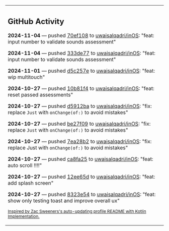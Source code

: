 <table><tr><td valign="top" width="100%">    

## GitHub Activity

**2024-11-04** — pushed [70ef108](https://github.com/uwaisalqadri/inOS/commits/70ef1085e998cfadfd5d14cf5421279b0caac20e) to [uwaisalqadri/inOS](https://github.com/uwaisalqadri/inOS): "feat: input number to validate sounds assessment"

**2024-11-04** — pushed [333de77](https://github.com/uwaisalqadri/inOS/commits/333de77e048c387f9331a3ac9f6f9e5115f9583a) to [uwaisalqadri/inOS](https://github.com/uwaisalqadri/inOS): "feat: input number to validate sounds assessment"

**2024-11-01** — pushed [d5c257e](https://github.com/uwaisalqadri/inOS/commits/d5c257e20d25c7904bd1712a034ab913b376b2ba) to [uwaisalqadri/inOS](https://github.com/uwaisalqadri/inOS): "feat: wip multitouch"

**2024-10-27** — pushed [10b81f4](https://github.com/uwaisalqadri/inOS/commits/10b81f44dbf3a599123929be1381468ef6831e7c) to [uwaisalqadri/inOS](https://github.com/uwaisalqadri/inOS): "feat: reset passed assessments"

**2024-10-27** — pushed [d5912ba](https://github.com/uwaisalqadri/inOS/commits/d5912ba8029978cc5c63ca74fe28ede9395faa30) to [uwaisalqadri/inOS](https://github.com/uwaisalqadri/inOS): "fix: replace `Just` with `onChange(of:)` to avoid mistakes"

**2024-10-27** — pushed [be27f09](https://github.com/uwaisalqadri/inOS/commits/be27f09e42faa6a9888740a1226bf85e6f461a8e) to [uwaisalqadri/inOS](https://github.com/uwaisalqadri/inOS): "fix: replace `Just` with `onChange(of:)` to avoid mistakes"

**2024-10-27** — pushed [7ea28b2](https://github.com/uwaisalqadri/inOS/commits/7ea28b253e5aef3329d25d2c7b3d7b843d72231a) to [uwaisalqadri/inOS](https://github.com/uwaisalqadri/inOS): "fix: replace Just with `onChange(of:)` to avoid mistakes"

**2024-10-27** — pushed [ca8fa25](https://github.com/uwaisalqadri/inOS/commits/ca8fa25570eaab2ae5fb35e22b6acc4ac35252fb) to [uwaisalqadri/inOS](https://github.com/uwaisalqadri/inOS): "feat: auto scroll !!!!"

**2024-10-27** — pushed [12ee65d](https://github.com/uwaisalqadri/inOS/commits/12ee65d64531e3f8c55760dbd5c00be09ef1981c) to [uwaisalqadri/inOS](https://github.com/uwaisalqadri/inOS): "feat: add splash screen"

**2024-10-27** — pushed [8323e54](https://github.com/uwaisalqadri/inOS/commits/8323e54ddc512b3592efabcfd6197bf4c0f88294) to [uwaisalqadri/inOS](https://github.com/uwaisalqadri/inOS): "feat: show only testing toast and improve overall ux"
                
<sub><a href="https://github.com/ZacSweers/ZacSweers/">Inspired by Zac Sweeners's auto-updating profile README with Kotlin Implementation.</a></sub>
        